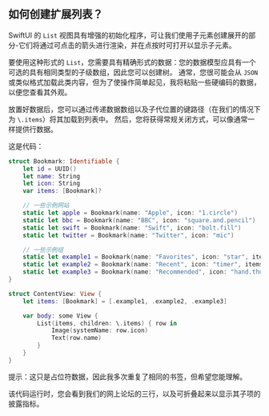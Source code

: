 如何创建扩展列表？
---

SwiftUI 的 `List` 视图具有增强的初始化程序，可让我们使用子元素创建展开的部分-它们将通过可点击的箭头进行渲染，并在点按时可打开以显示子元素。

要使用这种形式的 `List`，您需要具有精确形式的数据：您的数据模型应具有一个可选的具有相同类型的子级数组，因此您可以创建树。 通常，您很可能会从 `JSON` 或类似格式加载此类内容，但为了使操作简单起见，我将粘贴一些硬编码的数据，以便您查看其外观。

放置好数据后，您可以通过传递数据数组以及子代位置的键路径（在我们的情况下为 `\.items`）将其加载到列表中。 然后，您将获得常规关闭方式，可以像通常一样提供行数据。

这是代码：

```swift
struct Bookmark: Identifiable {
    let id = UUID()
    let name: String
    let icon: String
    var items: [Bookmark]?

    // 一些示例网站
    static let apple = Bookmark(name: "Apple", icon: "1.circle")
    static let bbc = Bookmark(name: "BBC", icon: "square.and.pencil")
    static let swift = Bookmark(name: "Swift", icon: "bolt.fill")
    static let twitter = Bookmark(name: "Twitter", icon: "mic")

    // 一些示例组
    static let example1 = Bookmark(name: "Favorites", icon: "star", items: [Bookmark.apple, Bookmark.bbc, Bookmark.swift, Bookmark.twitter])
    static let example2 = Bookmark(name: "Recent", icon: "timer", items: [Bookmark.apple, Bookmark.bbc, Bookmark.swift, Bookmark.twitter])
    static let example3 = Bookmark(name: "Recommended", icon: "hand.thumbsup", items: [Bookmark.apple, Bookmark.bbc, Bookmark.swift, Bookmark.twitter])
}

struct ContentView: View {
    let items: [Bookmark] = [.example1, .example2, .example3]

    var body: some View {
        List(items, children: \.items) { row in
            Image(systemName: row.icon)
            Text(row.name)
        }
    }
}
```

提示：这只是占位符数据，因此我多次重复了相同的书签，但希望您能理解。

该代码运行时，您会看到我们的网上论坛的三行，以及可折叠起来以显示其子项的披露指标。